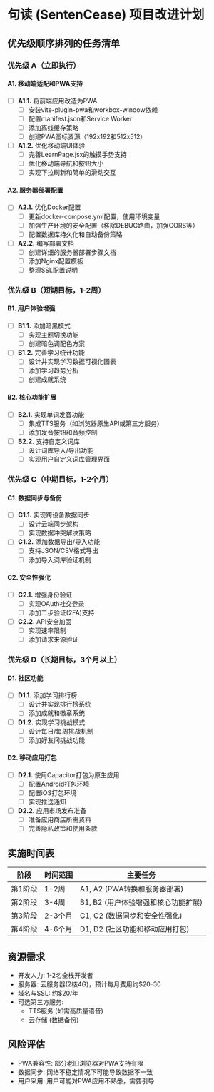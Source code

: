 # 句读 (SentenCease) 项目改进计划

## 优先级顺序排列的任务清单

### 优先级 A（立即执行）

#### A1. 移动端适配和PWA支持
- [ ] **A1.1.** 将前端应用改造为PWA
  - [ ] 安装vite-plugin-pwa和workbox-window依赖
  - [ ] 配置manifest.json和Service Worker
  - [ ] 添加离线缓存策略
  - [ ] 创建PWA图标资源（192x192和512x512）
- [ ] **A1.2.** 优化移动端UI体验
  - [ ] 完善LearnPage.jsx的触摸手势支持
  - [ ] 优化移动端导航和按钮大小
  - [ ] 实现下拉刷新和简单的滑动交互

#### A2. 服务器部署配置
- [ ] **A2.1.** 优化Docker配置
  - [ ] 更新docker-compose.yml配置，使用环境变量
  - [ ] 加强生产环境的安全配置（移除DEBUG路由，加强CORS等）
  - [ ] 配置数据库持久化和自动备份策略
- [ ] **A2.2.** 编写部署文档
  - [ ] 创建详细的服务器部署步骤文档
  - [ ] 添加Nginx配置模板
  - [ ] 整理SSL配置说明

### 优先级 B（短期目标，1-2周）

#### B1. 用户体验增强
- [ ] **B1.1.** 添加暗黑模式
  - [ ] 实现主题切换功能
  - [ ] 创建暗色调配色方案
- [ ] **B1.2.** 完善学习统计功能
  - [ ] 设计并实现学习数据可视化图表
  - [ ] 添加学习趋势分析
  - [ ] 创建成就系统

#### B2. 核心功能扩展
- [ ] **B2.1.** 实现单词发音功能
  - [ ] 集成TTS服务（如浏览器原生API或第三方服务）
  - [ ] 添加发音按钮和音频控制
- [ ] **B2.2.** 支持自定义词库
  - [ ] 设计词库导入/导出功能
  - [ ] 实现用户自定义词库管理界面

### 优先级 C（中期目标，1-2个月）

#### C1. 数据同步与备份
- [ ] **C1.1.** 实现跨设备数据同步
  - [ ] 设计云端同步架构
  - [ ] 实现数据冲突解决策略
- [ ] **C1.2.** 添加数据导出/导入功能
  - [ ] 支持JSON/CSV格式导出
  - [ ] 添加导入词库验证机制

#### C2. 安全性强化
- [ ] **C2.1.** 增强身份验证
  - [ ] 实现OAuth社交登录
  - [ ] 添加二步验证(2FA)支持
- [ ] **C2.2.** API安全加固
  - [ ] 实现速率限制
  - [ ] 添加请求来源验证

### 优先级 D（长期目标，3个月以上）

#### D1. 社区功能
- [ ] **D1.1.** 添加学习排行榜
  - [ ] 设计并实现排行榜系统
  - [ ] 添加成就和徽章系统
- [ ] **D1.2.** 实现学习挑战模式
  - [ ] 设计每日/每周挑战机制
  - [ ] 添加好友间挑战功能

#### D2. 移动应用打包
- [ ] **D2.1.** 使用Capacitor打包为原生应用
  - [ ] 配置Android打包环境
  - [ ] 配置iOS打包环境
  - [ ] 实现推送通知
- [ ] **D2.2.** 应用市场发布准备
  - [ ] 准备应用商店所需资料
  - [ ] 完善隐私政策和使用条款

## 实施时间表

| 阶段 | 时间范围 | 主要任务 |
|------|---------|---------|
| 第1阶段 | 1-2周 | A1, A2 (PWA转换和服务器部署) |
| 第2阶段 | 3-4周 | B1, B2 (用户体验增强和核心功能扩展) |
| 第3阶段 | 2-3个月 | C1, C2 (数据同步和安全性强化) |
| 第4阶段 | 4-6个月 | D1, D2 (社区功能和移动应用打包) |

## 资源需求

- 开发人力: 1-2名全栈开发者
- 服务器: 云服务器(2核4G)，预计每月费用约$20-30
- 域名与SSL: 约$20/年
- 可选第三方服务: 
  - TTS服务 (如需高质量语音)
  - 云存储 (数据备份)

## 风险评估

- PWA兼容性: 部分老旧浏览器对PWA支持有限
- 数据同步: 网络不稳定情况下可能导致数据不一致
- 用户采用: 用户可能对PWA应用不熟悉，需要引导 
